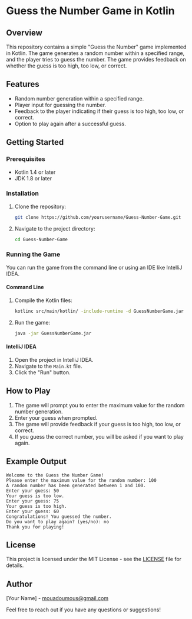 
# Guess the Number Game in Kotlin

## Overview

This repository contains a simple "Guess the Number" game implemented in Kotlin. The game generates a random number within a specified range, and the player tries to guess the number. The game provides feedback on whether the guess is too high, too low, or correct.

## Features

- Random number generation within a specified range.
- Player input for guessing the number.
- Feedback to the player indicating if their guess is too high, too low, or correct.
- Option to play again after a successful guess.

## Getting Started

### Prerequisites

- Kotlin 1.4 or later
- JDK 1.8 or later

### Installation

1. Clone the repository:

    ```bash
    git clone https://github.com/yourusername/Guess-Number-Game.git
    ```

2. Navigate to the project directory:

    ```bash
    cd Guess-Number-Game
    ```

### Running the Game

You can run the game from the command line or using an IDE like IntelliJ IDEA.

#### Command Line

1. Compile the Kotlin files:

    ```bash
    kotlinc src/main/kotlin/ -include-runtime -d GuessNumberGame.jar
    ```

2. Run the game:

    ```bash
    java -jar GuessNumberGame.jar
    ```

#### IntelliJ IDEA

1. Open the project in IntelliJ IDEA.
2. Navigate to the `Main.kt` file.
3. Click the "Run" button.

## How to Play

1. The game will prompt you to enter the maximum value for the random number generation.
2. Enter your guess when prompted.
3. The game will provide feedback if your guess is too high, too low, or correct.
4. If you guess the correct number, you will be asked if you want to play again.

## Example Output

```
Welcome to the Guess the Number Game!
Please enter the maximum value for the random number: 100
A random number has been generated between 1 and 100.
Enter your guess: 50
Your guess is too low.
Enter your guess: 75
Your guess is too high.
Enter your guess: 60
Congratulations! You guessed the number.
Do you want to play again? (yes/no): no
Thank you for playing!
```

## License

This project is licensed under the MIT License - see the [LICENSE](LICENSE) file for details.

## Author

[Your Name] - [mouadoumous@gmail.com](mailto:mouadoumous@gmail.com)

Feel free to reach out if you have any questions or suggestions!
